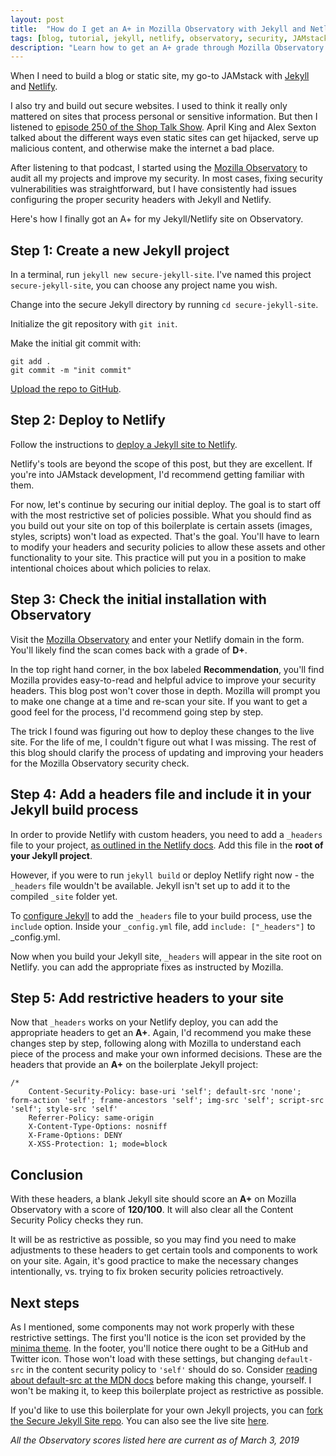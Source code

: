 ```yaml
---
layout: post
title:  "How do I get an A+ in Mozilla Observatory with Jekyll and Netlify?"
tags: [blog, tutorial, jekyll, netlify, observatory, security, JAMstack]
description: "Learn how to get an A+ grade through Mozilla Observatory using Jekyll and Netlify."
---
```


When I need to build a blog or static site, my go-to JAMstack with [Jekyll](https://jekyllrb.com/) and [Netlify](https://www.netlify.com/).

I also try and build out secure websites. I used to think it really only mattered on sites that process personal or sensitive information. But then I listened to [episode 250 of the Shop Talk Show](https://shoptalkshow.com/episodes/250-web-security-april-king-alex-sexton/). April King and Alex Sexton talked about the different ways even static sites can get hijacked, serve up malicious content, and otherwise make the internet a bad place. 

After listening to that podcast, I started using the [Mozilla Observatory](https://observatory.mozilla.org/) to audit all my projects and improve my security. In most cases, fixing security vulnerabilities was straightforward, but I have consistently had issues configuring the proper security headers with Jekyll and Netlify.

Here's how I finally got an A+ for my Jekyll/Netlify site on Observatory. 

## Step 1: Create a new Jekyll project 

In a terminal, run `jekyll new secure-jekyll-site`. I've named this project `secure-jekyll-site`, you can choose any project name you wish.

Change into the secure Jekyll directory by running `cd secure-jekyll-site`. 

Initialize the git repository with `git init`.

Make the initial git commit with: 

```
git add .
git commit -m "init commit"
```

[Upload the repo to GitHub](https://help.github.com/en/articles/adding-an-existing-project-to-github-using-the-command-line). 

## Step 2: Deploy to Netlify 

Follow the instructions to [deploy a Jekyll site to Netlify](https://www.netlify.com/docs/continuous-deployment/).

Netlify's tools are beyond the scope of this post, but they are excellent. If you're into JAMstack development, I'd recommend getting familiar with them.

For now, let's continue by securing our initial deploy. The goal is to start off with the most restrictive set of policies possible. What you should find as you build out your site on top of this boilerplate is certain assets (images, styles, scripts) won't load as expected. That's the goal. You'll have to learn to modify your headers and security policies to allow these assets and other functionality to your site. This practice will put you in a position to make intentional choices about which policies to relax. 

## Step 3: Check the initial installation with Observatory 

Visit the [Mozilla Observatory](https://observatory.mozilla.org/) and enter your Netlify domain in the form. You'll likely find the scan comes back with a grade of **D+**. 

In the top right hand corner, in the box labeled **Recommendation**, you'll find Mozilla provides easy-to-read and helpful advice to improve your security headers. This blog post won't cover those in depth. Mozilla will prompt you to make one change at a time and re-scan your site. If you want to get a good feel for the process, I'd recommend going step by step. 

The trick I found was figuring out how to deploy these changes to the live site. For the life of me, I couldn't figure out what I was missing. The rest of this blog should clarify the process of updating and improving your headers for the Mozilla Observatory security check. 

## Step 4: Add a headers file and include it in your Jekyll build process

In order to provide Netlify with custom headers, you need to add a `_headers` file to your project, [as outlined in the Netlify docs](https://www.netlify.com/docs/headers-and-basic-auth/). Add this file in the **root of your Jekyll project**. 

However, if you were to run `jekyll build` or deploy Netlify right now - the `_headers` file wouldn't be available. Jekyll isn't set up to add it to the compiled `_site` folder yet. 

To [configure Jekyll](https://jekyllrb.com/docs/configuration/options/) to add the `_headers` file to your build process, use the `include` option. Inside your `_config.yml` file, add `include: ["_headers"]` to _config.yml. 

Now when you build your Jekyll site, `_headers` will appear in the site root on Netlify. you can add the appropriate fixes as instructed by Mozilla. 

## Step 5: Add restrictive headers to your site 

Now that `_headers` works on your Netlify deploy, you can add the appropriate headers to get an **A+**. Again, I'd recommend you make these changes step by step, following along with Mozilla to understand each piece of the process and make your own informed decisions. These are the headers that provide an **A+** on the boilerplate Jekyll project:

```
/* 
    Content-Security-Policy: base-uri 'self'; default-src 'none'; form-action 'self'; frame-ancestors 'self'; img-src 'self'; script-src 'self'; style-src 'self'
    Referrer-Policy: same-origin
    X-Content-Type-Options: nosniff
    X-Frame-Options: DENY
    X-XSS-Protection: 1; mode=block
```

## Conclusion 

With these headers, a blank Jekyll site should score an **A+** on Mozilla Observatory with a score of **120/100**. It will also clear all the Content Security Policy checks they run. 

It will be as restrictive as possible, so you may find you need to make adjustments to these headers to get certain tools and components to work on your site. Again, it's good practice to make the necessary changes intentionally, vs. trying to fix broken security policies retroactively. 

## Next steps 

As I mentioned, some components may not work properly with these restrictive settings. The first you'll notice is the icon set provided by the [minima theme](https://github.com/jekyll/minima). In the footer, you'll notice there ought to be a GitHub and Twitter icon. Those won't load with these settings, but changing `default-src` in the content security policy to `'self'` should do so. Consider [reading about default-src at the MDN docs](https://developer.mozilla.org/en-US/docs/Web/HTTP/Headers/Content-Security-Policy/default-src) before making this change, yourself. I won't be making it, to keep this boilerplate project as restrictive as possible. 

If you'd like to use this boilerplate for your own Jekyll projects, you can [fork the Secure Jekyll Site repo](https://github.com/ogdenstudios/secure-jekyll-site). You can also see the live site [here](https://secure-jekyll-site.netlify.com/).

*All the Observatory scores listed here are current as of March 3, 2019*